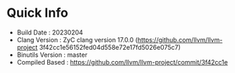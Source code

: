 # Quick Info
* Build Date : 20230204
* Clang Version : ZyC clang version 17.0.0 (https://github.com/llvm/llvm-project 3f42cc1e56152fed04d558e72e17fd5026e075c7)
* Binutils Version : master
* Compiled Based : https://github.com/llvm/llvm-project/commit/3f42cc1e


